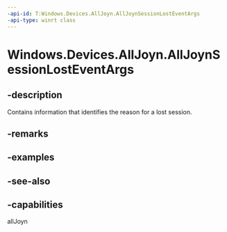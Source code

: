```yaml
---
-api-id: T:Windows.Devices.AllJoyn.AllJoynSessionLostEventArgs
-api-type: winrt class
---
```


<!-- Class syntax.
public class AllJoynSessionLostEventArgs : Windows.Devices.AllJoyn.IAllJoynSessionLostEventArgs
-->

# Windows.Devices.AllJoyn.AllJoynSessionLostEventArgs

## -description
Contains information that identifies the reason for a lost session.

## -remarks

## -examples

## -see-also


## -capabilities
allJoyn